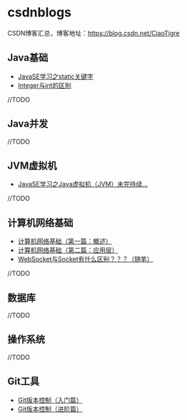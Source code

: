 # csdnblogs
CSDN博客汇总，博客地址：<https://blog.csdn.net/CiaoTigre>
## Java基础
* [JavaSE学习之static关键字](https://blog.csdn.net/CiaoTigre/article/details/104649941)
* [Integer与int的区别](https://blog.csdn.net/CiaoTigre/article/details/104776218)

//TODO
## Java并发

//TODO
## JVM虚拟机
* [JavaSE学习之Java虚拟机（JVM）未完待续...](https://blog.csdn.net/CiaoTigre/article/details/104609473)

//TODO
## 计算机网络基础
* [计算机网络基础（第一篇：概述）](https://blog.csdn.net/CiaoTigre/article/details/104712858)
* [计算机网络基础（第二篇：应用层）](https://blog.csdn.net/CiaoTigre/article/details/104875404)
* [WebSocket与Socket有什么区别？？？（随笔）](https://blog.csdn.net/CiaoTigre/article/details/104801572)

//TODO
## 数据库
//TODO
## 操作系统
//TODO
## Git工具
* [Git版本控制（入门篇）](https://blog.csdn.net/CiaoTigre/article/details/104289185)
* [Git版本控制（进阶篇）](https://blog.csdn.net/CiaoTigre/article/details/104630445)
